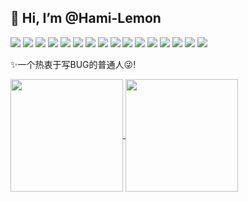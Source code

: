 ## 👋 Hi, I’m @Hami-Lemon

<span>
  <img src="https://img.shields.io/badge/-Golang-blue?style=flat&logo=go&logoColor=white">
  <img src="https://img.shields.io/badge/-Java-F89820?style=flat&logo=java&logoColor=white">
  <img src="https://img.shields.io/badge/-Redis-red?style=flat&logo=redis&logoColor=white">
  <img src="https://img.shields.io/badge/-Spring-green?style=flat&logo=spring&logoColor=white">
  <img src="https://img.shields.io/badge/-Maven-red?style=flat&logo=apachemaven&logoColor=white">
  <img src="https://img.shields.io/badge/-Tomcat-yellow?style=flat&logo=apachetomcat&logoColor=white">
  <img src="https://img.shields.io/badge/-Python-black?style=flat&logo=python&logoColor=white">
  <img src="https://img.shields.io/badge/-HTML-orange?style=flat&logo=html5&logoColor=white">
  <img src="https://img.shields.io/badge/-CSS-blue?style=flat&logo=css3&logoColor=white">
  <img src="https://img.shields.io/badge/-MySQL-F29111?style=flat&logo=mysql&logoColor=white">
  <img src="https://img.shields.io/badge/-Ubuntu-orange?style=flat&logo=ubuntu&logoColor=white">
  <img src="https://img.shields.io/badge/-Git-F1502F?style=flat&logo=git&logoColor=white">
  <img src="https://img.shields.io/badge/-Github-000000?style=flat&logo=github&logoColor=white">
  <img src="https://img.shields.io/badge/-LeetCode-orange?style=flat&logo=leetcode&logoColor=white">
  <img src="https://img.shields.io/badge/-StackOverflow-yellow?style=flat&logo=stackoverflow&logoColor=white">
  <img src="https://img.shields.io/badge/-Markdown-origin?style=flat&logo=markdown&logoColor=white">
</span>

✨一个热衷于写BUG的普通人😜!

<a href="https://github.com/anuraghazra/github-readme-stats">
  <img align="center" height="180px" src="https://github-readme-stats.vercel.app/api?username=Hami-Lemon&show_icons=true&theme=buefy" />
</a>
<a href="https://github.com/anuraghazra/convoychat">
  <img align="center" height="180px" src="https://github-readme-stats.vercel.app/api/top-langs/?username=Hami-Lemon&layout=compact" />
</a>
